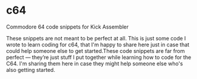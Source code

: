 # c64
Commodore 64 code snippets for Kick Assembler

These snippets are not meant to be perfect at all. This is just some code I wrote to learn coding for c64, that I'm happy to share here just in case that could help someone else to get started.These code snippets are far from perfect — they’re just stuff I put together while learning how to code for the C64. I'm sharing them here in case they might help someone else who's also getting started. 
